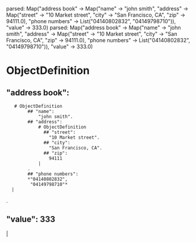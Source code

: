 parsed: Map("address book" -> Map("name" -> "john smith", "address" -> Map("street" -> "10 Market street", "city" -> "San Francisco, CA", "zip" -> 94111.0), "phone numbers" -> List("04140802832", "04149798710")), "value" -> 333.0)
parsed: Map("address book" -> Map("name" -> "john smith", "address" -> Map("street" -> "10 Market street", "city" -> "San Francisco, CA", "zip" -> 94111.0), "phone numbers" -> List("04140802832", "04149798710")), "value" -> 333.0)
# ObjectDefinition
  ## "address book":
       # ObjectDefinition
            ## "name":
                "john smith".
            ## "address":
                # ObjectDefinition
                  ## "street":
                    "10 Market street".
                  ## "city":
                    "San Francisco, CA".
                  ## "zip":
                    94111
                |
            .
            ## "phone numbers":
            *"04140802832",
             "04149798710"*
      |
  .
  ## "value": 333
|